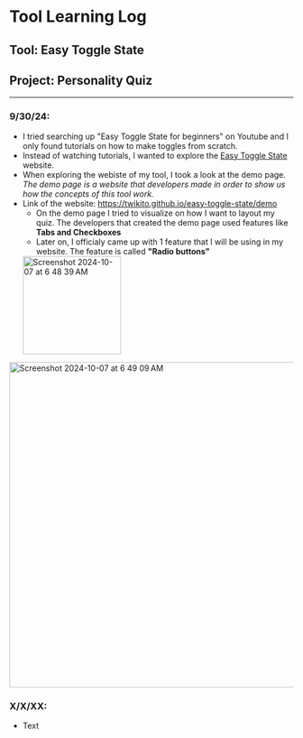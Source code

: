 # Tool Learning Log

## Tool: **Easy Toggle State**

## Project: **Personality Quiz**

---

### 9/30/24:
* I tried searching up "Easy Toggle State for beginners" on Youtube and I only found tutorials on how to make toggles from scratch.
 * Instead of watching tutorials, I wanted to explore the <a href = "https://twikito.github.io/easy-toggle-state/" > Easy Toggle State </a> website.
* When exploring the webiste of my tool, I took a look at the demo page. _The demo page is a website that developers made in order to show us how the concepts of this tool work._
* Link of the website: https://twikito.github.io/easy-toggle-state/demo 
  * On the demo page I tried to visualize on how I want to layout my quiz. The developers that created the demo page used features like **Tabs and Checkboxes**  
  * Later on, I officialy came up with 1 feature that I will be using in my website. The feature is called **"Radio buttons"** 
  <img width="174" alt="Screenshot 2024-10-07 at 6 48 39 AM" src="https://github.com/user-attachments/assets/f2c21d8c-c5b2-4527-9660-15fca44e7c13">
<img width="577" alt="Screenshot 2024-10-07 at 6 49 09 AM" src="https://github.com/user-attachments/assets/e721d6d5-acbe-4d72-bfa8-2551d9342264">

### X/X/XX:
* Text


<!-- 
* Links you used today (websites, videos, etc)
* Things you tried, progress you made, etc
* Challenges, a-ha moments, etc
* Questions you still have
* What you're going to try next
-->
